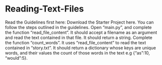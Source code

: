 # Reading-Text-Files
Read the Guidelines first here:
Download the Starter Project here. You can follow the steps outlined in the guidelines.
Open “main.py”, and complete the function “read_file_content”. It should accept a filename as an argument and read the text contained in that file. It should return a string.
Complete the function “count_words”. It uses “read_file_content” to read the text contained in “story.txt”. It should return a dictionary whose keys are unique words, and their values the count of those words in the text e.g {“as”:10, “would”:5}.
